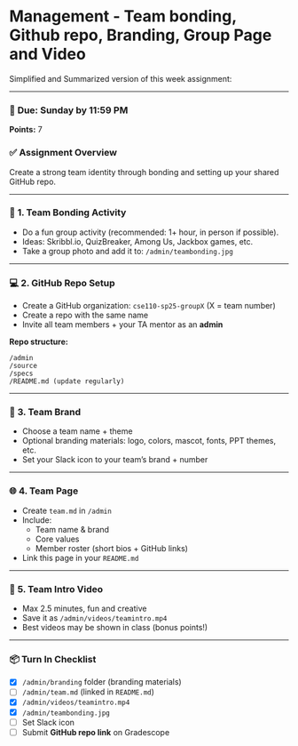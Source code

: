 # **Management - Team bonding, Github repo, Branding, Group Page and Video**

Simplified and Summarized version of this week assignment:

---

### 📅 **Due:** Sunday by 11:59 PM

**Points:** 7

### ✅ **Assignment Overview**

Create a strong team identity through bonding and setting up your shared GitHub repo.

---

### 🧩 **1. Team Bonding Activity**

- Do a fun group activity (recommended: 1+ hour, in person if possible).
- Ideas: Skribbl.io, QuizBreaker, Among Us, Jackbox games, etc.
- Take a group photo and add it to: `/admin/teambonding.jpg`

---

### 💻 **2. GitHub Repo Setup**

- Create a GitHub organization: `cse110-sp25-groupX` (X = team number)
- Create a repo with the same name
- Invite all team members + your TA mentor as an **admin**

**Repo structure:**

```
/admin
/source
/specs
/README.md (update regularly)

```

---

### 🎨 **3. Team Brand**

- Choose a team name + theme
- Optional branding materials: logo, colors, mascot, fonts, PPT themes, etc.
- Set your Slack icon to your team’s brand + number

---

### 🌐 **4. Team Page**

- Create `team.md` in `/admin`
- Include:
    - Team name & brand
    - Core values
    - Member roster (short bios + GitHub links)
- Link this page in your `README.md`

---

### 🎥 **5. Team Intro Video**

- Max 2.5 minutes, fun and creative
- Save it as `/admin/videos/teamintro.mp4`
- Best videos may be shown in class (bonus points!)

---

### 📦 **Turn In Checklist**

- [x]  `/admin/branding` folder (branding materials)
- [ ]  `/admin/team.md` (linked in `README.md`)
- [x]  `/admin/videos/teamintro.mp4`
- [x]  `/admin/teambonding.jpg`
- [ ]  Set Slack icon
- [ ]  Submit **GitHub repo link** on Gradescope